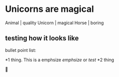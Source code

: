 # Unicorns are magical

Animal | quality
Unicorn | magical
Horse | boring

## testing how it looks like
<sf>

bullet point list:

*1 thing. This is a emphsize *emphsize* or _test_
*2 thing


:tada:
